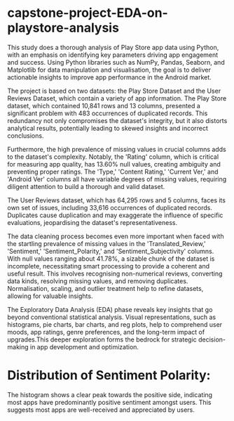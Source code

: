 # capstone-project-EDA-on-playstore-analysis

This study does a thorough analysis of Play Store app data using Python, with an emphasis on identifying key parameters driving app engagement and success. Using Python libraries such as NumPy, Pandas, Seaborn, and Matplotlib for data manipulation and visualisation, the goal is to deliver actionable insights to improve app performance in the Android market.

The project is based on two datasets: the Play Store Dataset and the User Reviews Dataset, which contain a variety of app information. The Play Store dataset, which contained 10,841 rows and 13 columns, presented a significant problem with 483 occurrences of duplicated records. This redundancy not only compromises the dataset's integrity, but it also distorts analytical results, potentially leading to skewed insights and incorrect conclusions.

Furthermore, the high prevalence of missing values in crucial columns adds to the dataset's complexity. Notably, the 'Rating' column, which is critical for measuring app quality, has 13.60% null values, creating ambiguity and preventing proper ratings. The 'Type,' 'Content Rating,' 'Current Ver,' and 'Android Ver' columns all have variable degrees of missing values, requiring diligent attention to build a thorough and valid dataset.

The User Reviews dataset, which has 64,295 rows and 5 columns, faces its own set of issues, including 33,616 occurrences of duplicated records. Duplicates cause duplication and may exaggerate the influence of specific evaluations, jeopardising the dataset's representativeness.

The data cleaning process becomes even more important when faced with the startling prevalence of missing values in the 'Translated_Review,' 'Sentiment,' 'Sentiment_Polarity,' and 'Sentiment_Subjectivity' columns. With null values ranging about 41.78%, a sizable chunk of the dataset is incomplete, necessitating smart processing to provide a coherent and useful result. This involves recognising non-numerical reviews, converting data kinds, resolving missing values, and removing duplicates. Normalisation, scaling, and outlier treatment help to refine datasets, allowing for valuable insights.

The Exploratory Data Analysis (EDA) phase reveals key insights that go beyond conventional statistical analysis. Visual representations, such as histograms, pie charts, bar charts, and reg plots, help to comprehend user moods, app ratings, genre preferences, and the long-term impact of upgrades.This deeper exploration forms the bedrock for strategic decision-making in app development and optimization.

 # Distribution of Sentiment Polarity:

The histogram shows a clear peak towards the positive side, indicating most apps have predominantly positive sentiment amongst users. This suggests most apps are well-received and appreciated by users.
